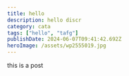 ```yaml
---
title: hello
description: hello discr
category: cata
tags: ["hello", "tafg"]
publishDate: 2024-06-07T09:41:42.692Z
heroImage: /assets/wp2555019.jpg
---
```

t﻿his is a post